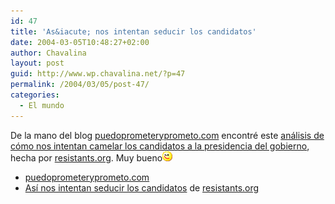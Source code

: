```yaml
---
id: 47
title: 'As&iacute; nos intentan seducir los candidatos'
date: 2004-03-05T10:48:27+02:00
author: Chavalina
layout: post
guid: http://www.wp.chavalina.net/?p=47
permalink: /2004/03/05/post-47/
categories:
  - El mundo
---
```

De la mano del blog <a href="http://www.resistants.org/campana/campana.htm" target="_blank">puedoprometeryprometo.com</a> encontré este <a href="http://www.resistants.org/campana/campana.htm" target="_blank">análisis de c&oacute;mo nos intentan camelar los candidatos a la presidencia del gobierno</a>, hecha por <a href="http://www.resistants.org" target="_blank">resistants.org</a>. Muy bueno![guino](/imagenes/emoticonos/guino.gif) 

  * <a href="http://www.resistants.org/campana/campana.htm" target="_blank">puedoprometeryprometo.com</a>
  * <a href="http://www.resistants.org/campana/campana.htm" target="_blank">As&iacute; nos intentan seducir los candidatos</a> de <a href="http://www.resistants.org" target="_blank">resistants.org</a>